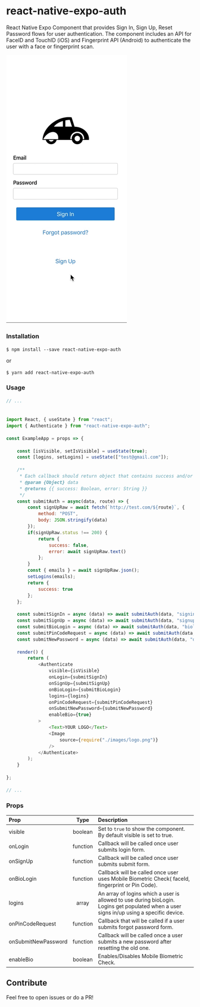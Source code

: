 # react-native-expo-auth

React Native Expo Component that provides Sign In, Sign Up, Reset Password flows for user authentication. The component includes an API for FaceID and TouchID (iOS) and Fingerprint API (Android) to authenticate the user with a face or fingerprint scan.

![Autocomplete Example](auth.gif)

### Installation

`$ npm install --save react-native-expo-auth`

or 

`$ yarn add react-native-expo-auth`


### Usage

```javascript
// ...


import React, { useState } from "react";
import { Authenticate } from "react-native-expo-auth";

const ExampleApp = props => {

    const [isVisible, setIsVisible] = useState(true);
    const [logins, setLogins] = useState(["test@gmail.com"]);

    /**
     * Each callback should return object that contains success and/or error.
     * @param {Object} data
     * @returns {{ success: Boolean, error: String }}
     */
    const submitAuth = async(data, route) => {
        const signUpRaw = await fetch(`http://test.com/${route}`, {
            method: "POST", 
            body: JSON.stringify(data)
        });
        if(signUpRaw.status !== 200) {
            return {
                success: false,
                error: await signUpRaw.text()
            };
        }
        const { emails } = await signUpRaw.json();
        setLogins(emails);
        return {
            success: true
        };
    };

    const submitSignIn = async (data) => await submitAuth(data, "signin");
    const submitSignUp = async (data) => await submitAuth(data, "signup");
    const submitBioLogin = async (data) => await submitAuth(data, "biologin");
    const submitPinCodeRequest = async (data) => await submitAuth(data, "reset");
    const submitNewPassword = async (data) => await submitAuth(data, "doreset");

    render() {
        return (
            <Authenticate
                visible={isVisible}
                onLogin={submitSignIn} 
                onSignUp={submitSignUp}
                onBioLogin={submitBioLogin}
                logins={logins}
                onPinCodeRequest={submitPinCodeRequest}
                onSubmitNewPassword={submitNewPassword}
                enableBio={true}
            >
                <Text>YOUR LOGO</Text>
                <Image
                    source={require("./images/logo.png")}
                />
            </Authenticate>
        );
    }

};

// ...
```

### Props
| Prop | Type | Description |
| :------------ |:---------------:| :-----|
| visible | boolean | Set to `true` to show the component. By default visible is set to true. |
| onLogin | function | Callback will be called once user submits login form.
| onSignUp | function | Callback will be called once user submits submit form. |
| onBioLogin| function | Callback will be called once user uses Mobile Biometric Check( faceId, fingerprint or Pin Code). |
| logins| array | An array of logins which a user is allowed to use during bioLogin. Logins get populated when a user signs in/up using a specific device. |
| onPinCodeRequest| function | Callback that will be called if a user submits forgot password form. |
| onSubmitNewPassword | function | Callback will be called once a user submits a new password after resetting the old one. |
| enableBio | boolean | Enables/Disables Mobile Biometric Check. |


## Contribute
Feel free to open issues or do a PR!